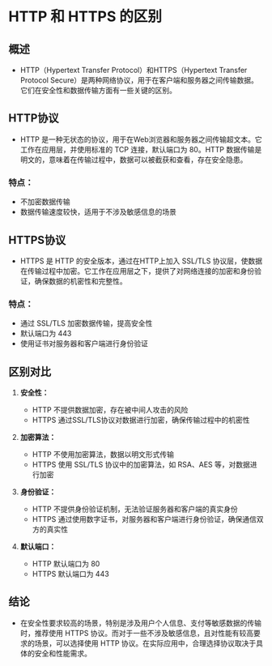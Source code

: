 # HTTP 和 HTTPS 的区别

## 概述

* HTTP（Hypertext Transfer Protocol）和HTTPS（Hypertext Transfer Protocol Secure）是两种网络协议，用于在客户端和服务器之间传输数据。它们在安全性和数据传输方面有一些关键的区别。

## HTTP协议

* HTTP 是一种无状态的协议，用于在Web浏览器和服务器之间传输超文本。它工作在应用层，并使用标准的 TCP 连接，默认端口为 80。HTTP 数据传输是明文的，意味着在传输过程中，数据可以被截获和查看，存在安全隐患。

### 特点：
- 不加密数据传输
- 数据传输速度较快，适用于不涉及敏感信息的场景

## HTTPS协议

* HTTPS 是 HTTP 的安全版本，通过在HTTP上加入 SSL/TLS 协议层，使数据在传输过程中加密。它工作在应用层之下，提供了对网络连接的加密和身份验证，确保数据的机密性和完整性。

### 特点：
- 通过 SSL/TLS 加密数据传输，提高安全性
- 默认端口为 443
- 使用证书对服务器和客户端进行身份验证

## 区别对比

1. **安全性：**
   - HTTP 不提供数据加密，存在被中间人攻击的风险
   - HTTPS 通过SSL/TLS协议对数据进行加密，确保传输过程中的机密性

2. **加密算法：**
   - HTTP 不使用加密算法，数据以明文形式传输
   - HTTPS 使用 SSL/TLS 协议中的加密算法，如 RSA、AES 等，对数据进行加密

3. **身份验证：**
   - HTTP 不提供身份验证机制，无法验证服务器和客户端的真实身份
   - HTTPS 通过使用数字证书，对服务器和客户端进行身份验证，确保通信双方的真实性

4. **默认端口：**
   - HTTP 默认端口为 80
   - HTTPS 默认端口为 443

## 结论

* 在安全性要求较高的场景，特别是涉及用户个人信息、支付等敏感数据的传输时，推荐使用 HTTPS 协议。而对于一些不涉及敏感信息，且对性能有较高要求的场景，可以选择使用 HTTP 协议。在实际应用中，合理选择协议取决于具体的安全和性能需求。